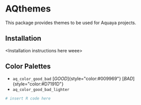 # AQthemes

This package provides themes to be used for Aquaya projects.

## Installation

\<Installation instructions here weee\>

## Color Palettes

-   `aq_color_good_bad` [*GOOD*]{style="color:#009969"} [*BAD*]{style="color:#D7191D"}
-   `aq_color_good_bad_lighter`

``` r
# insert R code here
```

